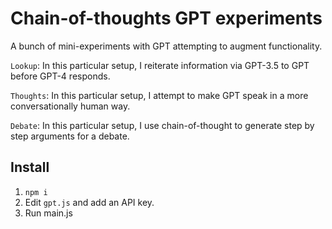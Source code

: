 # Chain-of-thoughts GPT experiments
A bunch of mini-experiments with GPT attempting to augment functionality.

`Lookup`: In this particular setup, I reiterate information via GPT-3.5 to GPT before GPT-4 responds.

`Thoughts`: In this particular setup, I attempt to make GPT speak in a more conversationally human way.

`Debate`: In this particular setup, I use chain-of-thought to generate step by step arguments for a debate.

## Install

1. `npm i`
2. Edit `gpt.js` and add an API key.
3. Run main.js

